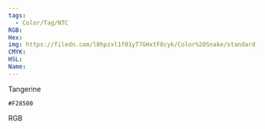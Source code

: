 ```yaml
---
tags:
  - Color/Tag/NTC
RGB:
Hex:
img: https://filedn.com/l0hpzxl1f01yT7GHxtF8cyk/Color%20Snake/standard_csv_to_svg//F28500.svg
CMYK:
HSL:
Name:
---
```

Tangerine
```palette
#F28500
```
RGB
